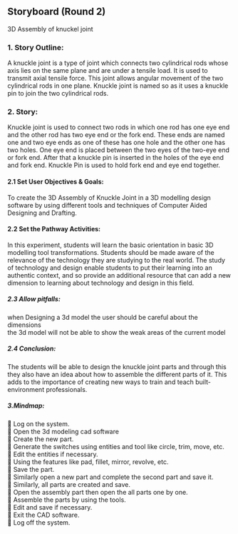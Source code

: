 ## Storyboard (Round 2)

3D Assembly of knuckel joint

### 1. Story Outline:
A knuckle joint is a type of joint which connects two cylindrical rods whose axis lies on the same plane and are under a tensile load. It is used to transmit axial tensile force.
This joint allows angular movement of the two cylindrical rods in one plane.
Knuckle joint is named so as it uses a knuckle pin to join the two cylindrical rods.


### 2. Story:

Knuckle joint is used to connect two rods in which one rod has one eye end and the other rod has two eye end or the fork end. These ends are named one and two eye ends as one of these has one hole and the other one has two holes.
One eye end is placed between the two eyes of the two-eye end or fork end. After that a knuckle pin is inserted in the holes of the eye end and fork end. Knuckle Pin is used to hold fork end and eye end together. 


#### 2.1 Set User Objectives & Goals:

To create the 3D Assembly of Knuckle Joint in a 3D modelling design software by using different tools and techniques of Computer Aided Designing and Drafting. 

#### 2.2 Set the Pathway Activities:

In this experiment, students will learn the basic orientation in basic 3D modelling tool transformations. Students should be made aware of the relevance of the technology they are studying to the real world. The study of technology and design enable students to put their learning into an authentic context, and so provide an additional resource that can add a new dimension to learning about technology and design in this field.



##### 2.3 Allow pitfalls:
when Designing a 3d model the user should be careful about the dimensions <br>
the 3d model will not be able to show the weak areas of the current model

##### 2.4 Conclusion:
The students will be able to design the knuckle joint parts and through this they also have an idea about how to assemble the different parts of it. This adds to the importance of creating new ways to train and teach built-environment professionals.

##### 3.Mindmap:

 Log on the system. <br>
 Open the 3d modeling cad software <br>
 Create the new part. <br>
 Generate the switches using entities and tool like circle, trim, move, etc.<br>
 Edit the entities if necessary. <br>
 Using the features like pad, fillet, mirror, revolve, etc. <br>
 Save the part. <br>
 Similarly open a new part and complete the second part and save it. <br>
 Similarly, all parts are created and save. <br>
 Open the assembly part then open the all parts one by one. <br>
 Assemble the parts by using the tools. <br>
 Edit and save if necessary.<br>
 Exit the CAD software. <br>
 Log off the system. <br>
